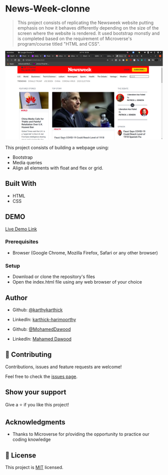 # News-Week-clonne

> This project consists of replicating the Newsweek website putting emphasis on how it behaves differently depending on the size of the screen where the website is rendered. It used bootstrap monstly and is completed based on the requirement of Microverse's program/course titled "HTML and CSS".

![screenshot](./screenshot.png)

This project consists of building a webpage using:
- Bootstrap
- Media queries
- Align all elements with float and flex or grid.

## Built With

- HTML
- CSS

## DEMO

[Live Demo Link](https://raw.githack.com/MohameDawood/news-week-clone/review-branch/index.html)

### Prerequisites

- Browser (Google Chrome, Mozilla Firefox, Safari or any other browser)

### Setup

- Download or clone the repository's files
- Open the index.html file using any web browser of your choice

## Author

- Github: [@karthykarthick](https://github.com/karthykarthick)
- LinkedIn: [karthick-harimoorthy](https://www.linkedin.com/in/karthick-harimoorthy/)

- Github: [@MohamedDawood](https://github.com/MohameDawood)
- LinkedIn: [Mahamed Dawood]()

## 🤝 Contributing

Contributions, issues and feature requests are welcome!

Feel free to check the [issues page](https://github.com/MohameDawood/news-week-clone/issues).

## Show your support

Give a ⭐️ if you like this project!

## Acknowledgments

 - Thanks to Microverse for pŕoviding the opportunity to practice our coding knowledge

## 📝 License

This project is [MIT](lic.url) licensed.